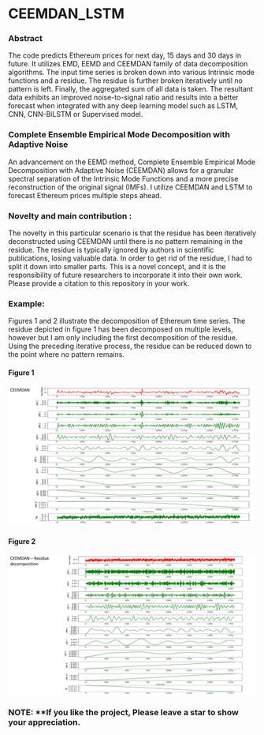 # CEEMDAN_LSTM

### Abstract
The code predicts Ethereum prices for next day, 15 days and 30 days in future. It utilizes EMD, EEMD and CEEMDAN family of data decomposition algorithms. The input time series is broken down into various Intrinsic mode functions and a residue. The residue is further broken iteratively until no pattern is left. Finally, the aggregated sum of all data is taken. The resultant data exhibits an improved noise-to-signal ratio and results into a better forecast when integrated with any deep learning model such as LSTM, CNN, CNN-BiLSTM or Supervised model.


### Complete Ensemble Empirical Mode Decomposition with Adaptive Noise
An advancement on the EEMD method, Complete Ensemble Empirical Mode Decomposition with Adaptive Noise (CEEMDAN) allows for a granular spectral separation of the Intrinsic Mode Functions and a more precise reconstruction of the original signal (IMFs). I utilize CEEMDAN and LSTM to forecast Ethereum prices multiple steps ahead.

### Novelty and main contribution :
The novelty in this particular scenario is that the residue has been iteratively deconstructed using CEEMDAN until there is no pattern remaining in the residue. The residue is typically ignored by authors in scientific publications, losing valuable data. In order to get rid of the residue, I had to split it down into smaller parts.
This is a novel concept, and it is the responsibility of future researchers to incorporate it into their own work. Please provide a citation to this repository in your work.

### Example:
Figures 1 and 2 illustrate the decomposition of Ethereum time series. The residue depicted in figure 1 has been decomposed on multiple levels, however but I am only including the first decomposition of the residue. Using the preceding iterative process, the residue can be reduced down to the point where no pattern remains.
#### Figure 1
![CEEMDAN](https://github.com/bhaskatripathi/CEEMDAN_LSTM/blob/main/2.jpg)

#### Figure 2
![CEEMDAN](https://github.com/bhaskatripathi/CEEMDAN_LSTM/blob/main/1.jpg)

### NOTE: **If you like the project, Please leave a star to show your appreciation.

